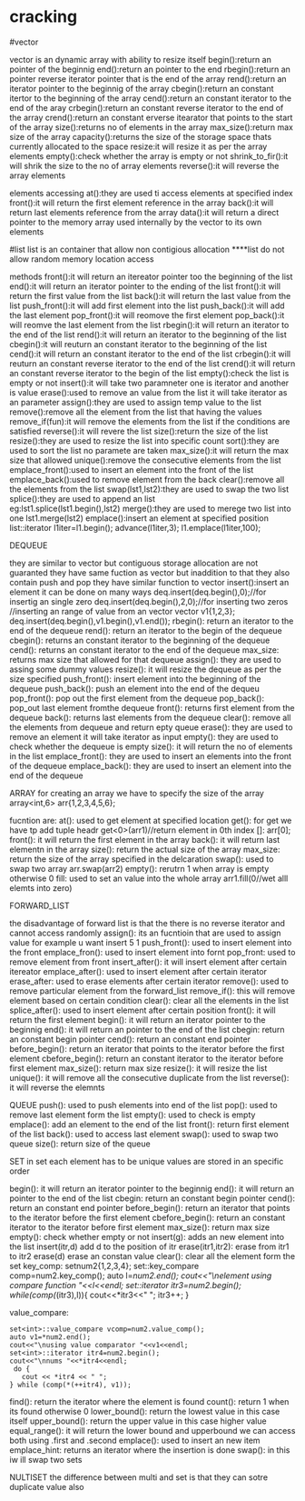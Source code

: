 # cracking
#vector

vector is an dynamic array with ability to resize itself
begin():return an pointer of the beginnig
end():return an pointer to the end
rbegin():return an pointer reverse iterator pointer that is the end of the array
rend():return an iterator pointer to the beginnig of the array
cbegin():return an constant itertor to the beginning of the array
cend():return an constant iterator to the end of the aray
crbegin():return an constant reverse iterator to the end of the array
crend():return an constant erverse itearator that points to the start of the array
size():returns no of elements in the array
max_size():return max size of the array
capacity():returns the size of the storage space thats currently allocated to the space
resize:it will resize it as per the array elements
empty():check whether the array is empty or not
shrink_to_fir():it will shrik the size to the no of array elements
reverse():it will reverse the array elements

elements accessing
at():they are used ti access elements at specified index
front():it will return the first element reference in the array
back():it will return last elements reference from the array
data():it will return a direct pointer to the memory array used internally by the vector to its own elements


#list 
list is an container that allow non contigious allocation 
****list do not allow random memory location access

methods
front():it will return an itereator pointer too the beginning of the list
end():it will return an iterator pointer to the ending of the list
front():it will return the first value from the list
back():it will return the last value from the list
push_front():it will add first element into the list
push_back():it will add the last element
pop_front():it will reomove the first element
pop_back():it will reomve the last element from the list
rbegin():it will return an iterator to the end of the list
rend():it will return an iterator to the beginning of the list
cbegin():it will reuturn an constant iterator to the beginning of the list
cend():it will return an constant iterator to the end of the list
crbegin():it will reuturn an constant reverse iterator to the end of the list
crend():it will return an constant reverse iterator to the begin of the list
empty():check the list is empty or not
insert():it will take two paramneter one is iterator and another is value
erase():used to remove an value from the list it will take iterator as an parameter
assign():they are used to assign temp value to the list
remove():remove all the element from the list that having the values
remove_if(fun):it will remove the elements from the list if the conditions are satisfied
reverse():it will revere the list
size():return the size of the list
resize():they are used to resize the list into specific count
sort():they are used to sort the list no paramete are taken
max_size():it will return the max size that allowed
unique():remove the consecutive elements from the list
emplace_front():used to insert an element into the front of the list
emplace_back():used to remove element from the back
clear():remove all the elements from the list
swap(lst1,lst2):they are used to swap the two list
splice():they are used to append an list    
        eg:lst1.splice(lst1.begin(),lst2)
merge():they are used to merege two list into one
        lst1.merge(lst2)
emplace():insert an element at specified position
    list<int>::iterator l1iter=l1.begin();
    advance(l1iter,3);
    l1.emplace(l1iter,100);


DEQUEUE

they are similar to vector but contiguous storage allocation are not guaranted
they have same fuction as vector but inaddition to that they also contain push and pop
they have similar function to vector
insert():insert an element 
    it can be done on many ways
        deq.insert(deq.begin(),0);//for insertig an single zero
        deq.insert(deq.begin(),2,0);//for inserting two zeros
         //inserting an range of value from an vector
         vector<int> v1{1,2,3};
        deq.insert(deq.begin(),v1.begin(),v1.end());
rbegin():
    return an iterator to the end of the dequeue
rend():
    return an iterator to the begin of the dequeue
cbegin():
    returns an constant iterator to the beginning of the dequeue
cend():
    returns an constant iterator to the end of the dequeue
max_size:
    returns max size that allowed for that dequeue
assign():
    they are used to assing some dummy values
resize():
    it will resize the dequeue as per the size specified
push_front():
    insert element into the beginning of the dequeue
push_back():
    push an element into the end of the dequeu
pop_front():
    pop out the first element from the dequeue
pop_back():
    pop_out last element fromthe dequeue
front():
    returns first element from the dequeue
back():
    returns last elements from  the dequeue
clear():
    remove all the elements from dequeue and return epty queue
erase():
    they are used to remove an element it will take iterator as input
empty():
    they are used to check whether the dequeue is empty
size():
    it will return the no of elements in the list
emplace_front():
    they are used to insert an elements into the front of the dequeue
emplace_back():
    they are used to insert an element into the end of the dequeue
    


ARRAY
for creating an array we have to specify the size of the array
    array<int,6> arr{1,2,3,4,5,6};

fucntion are:
at():
    used to get element at specified location
get():
    for get we have tp add tuple headr
    get<0>(arr1)//return element in 0th index
[]: arr[0];
front():
    it will return the first element in the array
back():
    it will return last elementn in the array
size():
    return the actual size of the array
max_size:
    return the size of the array specified in the delcaration
swap():
    used to swap two array
    arr.swap(arr2)
empty():
    rerutrn 1 when array is empty otherwise 0
fill: 
    used to set an value into the whole array
    arr1.fill(0//wet alll elemts into zero)


FORWARD_LIST

the disadvantage of forward list is that the there is no reverse iterator
and cannot access randomly
assign():
    its an fucntioin that are used to assign value for example u want insert 5 1
 push_front():
    used to insert element into the front
emplace_fron():
    used to insert element into fornt
pop_front:
    used to remove element from front
insert_after():
    it will insert element after certain itereator
emplace_after():
    used to insert element after certain iterator
erase_after:
    used to erase elements after certain iterator
remove():
    used to remove particular element from the forward_list
remove_if():
    this will remove element based on certain condition
clear():
    clear all the elements in the list
splice_after():
    used to insert element after certain position
front():
    it will return the first element
begin():
    it will return an iterator pointer to the beginnig
end():
    it will return an pointer to the end of the list
cbegin:
    return an constant begin pointer
cend():
    return an constant end pointer
before_begin():
    return an iterator that points to the iterator before the first element
cbefore_begin():
    return an constant iterator to the iterator before first element
max_size():
    return max size
resize():
    it will resize the list
unique():
    it will remove  all the consecutive duplicate from the list
reverse():
    it will reverse  the elemnts

QUEUE
push():
    used to push elements into end of the list
pop():
    used to remove last element form the list
empty():
    used to check is empty
emplace():
    add an element to the end of the list
front():
    return first element of the list
back():
    used to access last element
swap():
    used to swap two queue
size():
    return size of the queue


SET
in set each element has to be unique
values are stored in an specific order

begin():
    it will return an iterator pointer to the beginnig
end():
    it will return an pointer to the end of the list
cbegin:
    return an constant begin pointer
cend():
    return an constant end pointer
before_begin():
    return an iterator that points to the iterator before the first element
cbefore_begin():
    return an constant iterator to the iterator before first element
max_size():
    return max size
empty():
    check whether empty or not
insert(g):
    adds an new element into the list
insert(itr,d)
    add d to the position of itr
erase(itr1,itr2):
    erase from itr1 to itr2
erase(d)
    erase an constan value
clear():
    clear all the element form the set
key_comp:
    set<int>num2{1,2,3,4};
    set<int>::key_compare comp=num2.key_comp();
    auto l=*num2.end();
    cout<<"\nelement using compare function "<<l<<endl;
    set<int>::iterator itr3=num2.begin();
    while(comp(*(itr3),l)){
        cout<<*itr3<<" ";
        itr3++;
    }
    
value_compare:
        
    set<int>::value_compare vcomp=num2.value_comp();
    auto v1=*num2.end();
    cout<<"\nusing value comparator "<<v1<<endl;
    set<int>::iterator itr4=num2.begin();
    cout<<"\nnums "<<*itr4<<endl;
     do {
       cout << *itr4 << " ";
    } while (comp(*(++itr4), v1));
find():
    return the iterator where the element is found
count():
    return 1 when its found otherwise 0
lower_bound():
    return the lowest value in this case itself
upper_bound():
    return the upper value in this case higher value
equal_range():
    it will return the lower bound and upperbound
    we can access both using .first and .second
emplace():
    used to insert an new item
emplace_hint:
    returns an iterator where the insertion is done
swap(): 
    in this iw ill swap two sets


NULTISET
the difference between multi and set is that they can sotre duplicate value also
